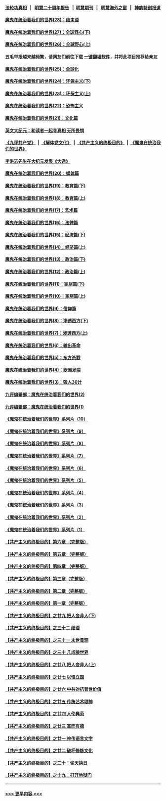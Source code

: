 #### [法轮功真相](https://github.com/gfw-breaker/truth/blob/master/README.md?t=0) &nbsp;&nbsp;|&nbsp;&nbsp; [明慧二十周年报告](https://github.com/gfw-breaker/mh-reports/blob/master/README.md?t=0) &nbsp;&nbsp;|&nbsp;&nbsp;[明慧期刊](https://github.com/gfw-breaker/mh-qikan) &nbsp;&nbsp;|&nbsp;&nbsp; [明慧海外之窗](https://github.com/gfw-breaker/mh-news/blob/master/README.md?t=0) &nbsp;&nbsp;|&nbsp;&nbsp; [神韵特别报道](https://github.com/gfw-breaker/mh-news/blob/master/shenyun.md?t=0)
#### [魔鬼在统治着我们的世界(28)：结束语](../pages/nsc422/n10936246.md?t=07060401) 
#### [魔鬼在统治着我们的世界(27)：全球野心(下)](../pages/nsc422/n10928319.md?t=07060401) 
#### [魔鬼在统治着我们的世界(26)：全球野心(上)](../pages/nsc422/n10900318.md?t=07060401) 
#### 五毛举报越来越频繁，请网友们前往下载 [一键翻墙软件](https://github.com/gfw-breaker/ssr-accounts)，并将此项目推荐给亲友
#### [魔鬼在统治着我们的世界(25)：全球化](../pages/nsc422/n10788205.md?t=07060401) 
#### [魔鬼在统治着我们的世界(24)：环保主义(下)](../pages/nsc422/n10695307.md?t=07060401) 
#### [魔鬼在统治着我们的世界(23)：环保主义(上)](../pages/nsc422/n10688613.md?t=07060401) 
#### [魔鬼在统治着我们的世界(22)：恐怖主义](../pages/nsc422/n10614727.md?t=07060401) 
#### [魔鬼在统治着我们的世界(21)：文化篇](../pages/nsc422/n10597706.md?t=07060401) 
#### [英文大纪元：和读者一起寻真相 无所畏惧](../pages/nsc422/n12542027.md?t=07060401) 
#### [《九评共产党》](https://github.com/begood0513/9ping.md/blob/master/README.md) &nbsp;|&nbsp; [《解体党文化》](../../../../jtdwh.md/blob/master/README.md)  &nbsp;|&nbsp; [《共产主义的终极目的》](../../../../gczydzjmd.md/blob/master/README.md) &nbsp;|&nbsp; [《魔鬼在统治我们的世界》](../../../../mgztzwmdsj.md/blob/master/README.md) 
#### [李洪志先生在大纪元发表《大选》](../pages/nsc422/n12534746.md?t=07060401) 
#### [魔鬼在统治着我们的世界(20)：媒体篇](../pages/nsc422/n10586579.md?t=07060401) 
#### [魔鬼在统治着我们的世界(19)：教育篇(下)](../pages/nsc422/n10564808.md?t=07060401) 
#### [魔鬼在统治着我们的世界(18)：教育篇(上)](../pages/nsc422/n10526970.md?t=07060401) 
#### [魔鬼在统治着我们的世界(17)：艺术篇](../pages/nsc422/n10499093.md?t=07060401) 
#### [魔鬼在统治着我们的世界(16)：法律篇](../pages/nsc422/n10485969.md?t=07060401) 
#### [魔鬼在统治着我们的世界(15)：经济篇(下)](../pages/nsc422/n10469975.md?t=07060401) 
#### [魔鬼在统治着我们的世界(14)：经济篇(上)](../pages/nsc422/n10457370.md?t=07060401) 
#### [魔鬼在统治着我们的世界(13)：政治篇(下)](../pages/nsc422/n10448270.md?t=07060401) 
#### [魔鬼在统治着我们的世界(12)：政治篇(上)](../pages/nsc422/n10444576.md?t=07060401) 
#### [魔鬼在统治着我们的世界(11)：家庭篇(下)](../pages/nsc422/n10440961.md?t=07060401) 
#### [魔鬼在统治着我们的世界(10)：家庭篇(上)](../pages/nsc422/n10435448.md?t=07060401) 
#### [魔鬼在统治着我们的世界(9)：信仰篇](../pages/nsc422/n10432159.md?t=07060401) 
#### [魔鬼在统治着我们的世界(8)：渗透西方(下)](../pages/nsc422/n10429603.md?t=07060401) 
#### [魔鬼在统治着我们的世界(7)：渗透西方(上)](../pages/nsc422/n10426013.md?t=07060401) 
#### [魔鬼在统治着我们的世界(6)：输出革命](../pages/nsc422/n10421536.md?t=07060401) 
#### [魔鬼在统治着我们的世界(5)：东方杀戮](../pages/nsc422/n10417707.md?t=07060401) 
#### [魔鬼在统治着我们的世界(4)：欧洲发端](../pages/nsc422/n10414890.md?t=07060401) 
#### [魔鬼在统治着我们的世界(3)：毁人36计](../pages/nsc422/n10411583.md?t=07060401) 
#### [九评编辑部：魔鬼在统治着我们的世界(2)](../pages/nsc422/n10410036.md?t=07060401) 
#### [九评编辑部：魔鬼在统治着我们的世界(1)](../pages/nsc422/n10406825.md?t=07060401) 
#### [《魔鬼在统治着我们的世界》系列片（10）](../pages/nsc422/n12292670.md?t=07060401) 
#### [《魔鬼在统治着我们的世界》系列片（9）](../pages/nsc422/n12290859.md?t=07060401) 
#### [《魔鬼在统治着我们的世界》系列片（8）](../pages/nsc422/n12287445.md?t=07060401) 
#### [《魔鬼在统治着我们的世界》系列片（7）](../pages/nsc422/n12283425.md?t=07060401) 
#### [《魔鬼在统治着我们的世界》系列片（6）](../pages/nsc422/n12282314.md?t=07060401) 
#### [《魔鬼在统治着我们的世界》系列片（5）](../pages/nsc422/n12281419.md?t=07060401) 
#### [《魔鬼在统治着我们的世界》系列片（4）](../pages/nsc422/n12274024.md?t=07060401) 
#### [《魔鬼在统治着我们的世界》系列片（3）](../pages/nsc422/n12271322.md?t=07060401) 
#### [《魔鬼在统治着我们的世界》系列片（2）](../pages/nsc422/n12269049.md?t=07060401) 
#### [《魔鬼在统治着我们的世界》系列片（1）](../pages/nsc422/n12267575.md?t=07060401) 
#### [【共产主义的终极目的】第六章 （完整版）](../pages/nsc422/n11428913.md?t=07060401) 
#### [【共产主义的终极目的】第五章 （完整版）](../pages/nsc422/n11428912.md?t=07060401) 
#### [【共产主义的终极目的】第四章 （完整版）](../pages/nsc422/n11428907.md?t=07060401) 
#### [【共产主义的终极目的】第三章（完整版）](../pages/nsc422/n11428848.md?t=07060401) 
#### [【共产主义的终极目的】第二章（完整版）](../pages/nsc422/n11428831.md?t=07060401) 
#### [【共产主义的终极目的】第一章（完整版）](../pages/nsc422/n11417651.md?t=07060401) 
#### [【共产主义的终极目的】之廿九 把人变非人(下)](../pages/nsc422/n11344140.md?t=07060401) 
#### [【共产主义的终极目的】之三十二 结语](../pages/nsc422/n11360535.md?t=07060401) 
#### [【共产主义的终极目的】之三十一 末世景观](../pages/nsc422/n11351129.md?t=07060401) 
#### [【共产主义的终极目的】之三十 几成狼世界](../pages/nsc422/n11348280.md?t=07060401) 
#### [【共产主义的终极目的】之廿八 把人变非人(上)](../pages/nsc422/n11340492.md?t=07060401) 
#### [【共产主义的终极目的】之廿七 以恨立国](../pages/nsc422/n11336944.md?t=07060401) 
#### [【共产主义的终极目的】之廿六 中共对抗普世价值](../pages/nsc422/n11324785.md?t=07060401) 
#### [【共产主义的终极目的】之廿五 传统艺术颂神](../pages/nsc422/n11296396.md?t=07060401) 
#### [【共产主义的终极目的】之廿四 人伦典范](../pages/nsc422/n11296397.md?t=07060401) 
#### [【共产主义的终极目的】之廿三 富而有德](../pages/nsc422/n11283598.md?t=07060401) 
#### [【共产主义的终极目的】之廿一 神传语言文字](../pages/nsc422/n11263265.md?t=07060401) 
#### [【共产主义的终极目的】之廿二 破坏修炼文化](../pages/nsc422/n11245728.md?t=07060401) 
#### [【共产主义的终极目的】之二十：偷天换日](../pages/nsc422/n11238846.md?t=07060401) 
#### [【共产主义的终极目的】之十九：打开地狱门](../pages/nsc422/n11206376.md?t=07060401) 

----
#### [ >>> 更早内容 <<< ](../indexes/nsc422-earlier.md)
